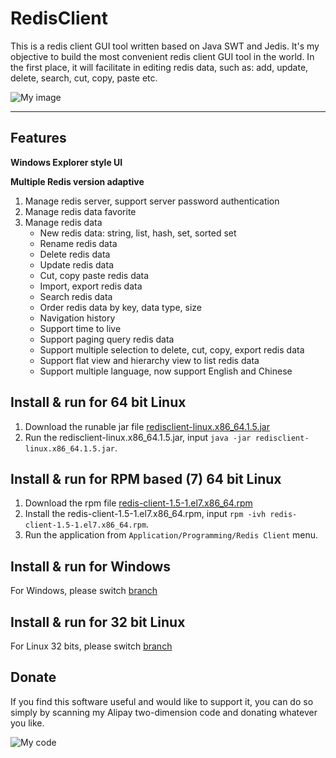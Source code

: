 # RedisClient


This is a redis client GUI tool written based on Java SWT and Jedis. It's my objective to build the most convenient redis client GUI tool in the world. In the first place, it will facilitate in editing redis data, such as: add, update, delete, search, cut, copy, paste etc.

![My image](https://github.com/caoxinyu/RedisClient/raw/master/src/main/resources/screen.png)

--------

## Features

**Windows Explorer style UI**

**Multiple Redis version adaptive**

 1. Manage redis server, support server password authentication
 2. Manage redis data favorite
 3. Manage redis data
 	* New redis data: string, list, hash, set, sorted set
 	* Rename redis data 
 	* Delete redis data
 	* Update redis data
 	* Cut, copy paste redis data
 	* Import, export redis data
 	* Search redis data
 	* Order redis data by key, data type, size
 	* Navigation history
 	* Support time to live
 	* Support paging query redis data
 	* Support multiple selection to delete, cut, copy, export redis data
 	* Support flat view and hierarchy view to list redis data
 	* Support multiple language, now support English and Chinese


## Install & run for 64 bit Linux
 1. Download the runable jar file [redisclient-linux.x86_64.1.5.jar](https://github.com/comolosabia/RedisClient/blob/linux-x86_64/release/redisclient-linux.x86_64.1.5.jar?raw=true)
 2. Run the redisclient-linux.x86_64.1.5.jar, input `java -jar redisclient-linux.x86_64.1.5.jar`. 

## Install & run for RPM based (7) 64 bit Linux
 1. Download the rpm file [redis-client-1.5-1.el7.x86_64.rpm](https://github.com/comolosabia/RedisClient/blob/linux-x86_64/release/redis-client-1.5-1.el7.x86_64.rpm?raw=true)
 2. Install the redis-client-1.5-1.el7.x86_64.rpm, input `rpm -ivh redis-client-1.5-1.el7.x86_64.rpm`. 
 3. Run the application from `Application/Programming/Redis Client` menu.

## Install & run for Windows
For Windows, please switch [branch](https://github.com/caoxinyu/RedisClient/tree/master)

## Install & run for 32 bit Linux
For Linux 32 bits, please switch [branch](https://github.com/caoxinyu/RedisClient/tree/linux)

## Donate
 
If you find this software useful and would like to support it, you can do so simply by scanning my Alipay two-dimension code and donating whatever you like.

![My code](https://github.com/caoxinyu/RedisClient/raw/master/src/main/resources/code.png)
 
